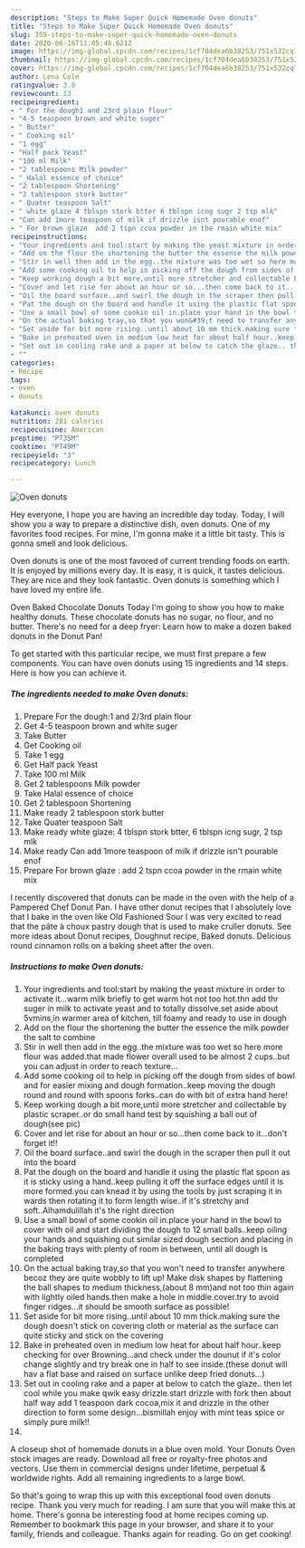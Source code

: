 ```yaml
---
description: "Steps to Make Super Quick Homemade Oven donuts"
title: "Steps to Make Super Quick Homemade Oven donuts"
slug: 359-steps-to-make-super-quick-homemade-oven-donuts
date: 2020-06-16T11:05:48.621Z
image: https://img-global.cpcdn.com/recipes/1cf704dea6b38253/751x532cq70/oven-donuts-recipe-main-photo.jpg
thumbnail: https://img-global.cpcdn.com/recipes/1cf704dea6b38253/751x532cq70/oven-donuts-recipe-main-photo.jpg
cover: https://img-global.cpcdn.com/recipes/1cf704dea6b38253/751x532cq70/oven-donuts-recipe-main-photo.jpg
author: Lena Cole
ratingvalue: 3.8
reviewcount: 13
recipeingredient:
- " For the dough1 and 23rd plain flour"
- "4-5 teaspoon brown and white suger"
- " Butter"
- " Cooking oil"
- "1 egg"
- "Half pack Yeast"
- "100 ml Milk"
- "2 tablespoons Milk powder"
- " Halal essence of choice"
- "2 tablespoon Shortening"
- "2 tablespoon stork butter"
- " Quater teaspoon Salt"
- " white glaze 4 tblspn stork btter 6 tblspn icng sugr 2 tsp mlk"
- "Can add 1more teaspoon of milk if drizzle isnt pourable enof"
- " For brown glaze  add 2 tspn ccoa powder in the rmain white mix"
recipeinstructions:
- "Your ingredients and tool:start by making the yeast mixture in order to activate it...warm milk briefly to get warm hot not too hot.thn add thr suger in milk to activate yeast and to totally dissolve.set aside about 5vmins,in warmer area of kitchen, till foamy and ready to use in dough"
- "Add on the flour the shortening the butter the essence the milk powder the salt to combine"
- "Stir in well then add in the egg..the mixture was too wet so here more flour was added.that made flower overall used to be almost 2 cups..but you can adjust in order to reach texture..."
- "Add some cooking oil to help in picking off the dough from sides of bowl and for easier mixing and dough formation..keep moving the dough round and round with spoons forks..can do with bit of extra hand here!"
- "Keep working dough a bit more,until more stretcher and collectable by plastic scraper..or do small hand test by squishing a ball out of dough(see pic)"
- "Cover and let rise for about an hour or so...then come back to it...don&#39;t forget it!!"
- "Oil the board surface..and swirl the dough in the scraper then pull it out into the board"
- "Pat the dough on the board and handle it using the plastic flat spoon as it is sticky using a hand..keep pulling it off the surface edges until it is more formed.you can knead it by using the tools by just scraping it in wards then rotating it to form length wise..if it&#39;s stretchy and soft..Alhamdulillah it&#39;s the right direction"
- "Use a small bowl of some cookin oil in.place your hand in the bowl to cover with oil and start dividing the dough to 12 small balls..keep oiling your hands and squishing out similar sized dough section and placing in the baking trays with plenty of room in between, until all dough is completed"
- "On the actual baking tray,so that you won&#39;t need to transfer anywhere becoz they are quite wobbly to lift up! Make disk shapes by flattening the ball shapes to medium thickness,(about 8 mm)and not too thin again with lightly oiled hands.then make a hole in middle.cover.try to avoid finger ridges...it should be smooth surface as possible!"
- "Set aside for bit more rising..until about 10 mm thick.making sure the dough doesn&#39;t stick on covering cloth or material as the surface can quite sticky and stick on the covering"
- "Bake in preheated oven in medium low heat for about half hour..keep checking for over Browning...and check under the dounut if it&#39;s color change slightly and try break one in half to see inside.(these donut will hav a flat base and raised on surface unlike deep fried donuts...)"
- "Set out in cooling rake and a paper at below to catch the glaze.. then let cool while you make qwik easy drizzle.start drizzle with fork then about half way add 1 teaspoon dark cocoa,mix it and drizzle in the other direction to form some design...bismillah enjoy with mint teas spice or simply pure milk!!"
- ""
categories:
- Recipe
tags:
- oven
- donuts

katakunci: oven donuts 
nutrition: 281 calories
recipecuisine: American
preptime: "PT35M"
cooktime: "PT49M"
recipeyield: "3"
recipecategory: Lunch

---
```



![Oven donuts](https://img-global.cpcdn.com/recipes/1cf704dea6b38253/751x532cq70/oven-donuts-recipe-main-photo.jpg)

Hey everyone, I hope you are having an incredible day today. Today, I will show you a way to prepare a distinctive dish, oven donuts. One of my favorites food recipes. For mine, I'm gonna make it a little bit tasty. This is gonna smell and look delicious.

Oven donuts is one of the most favored of current trending foods on earth. It is enjoyed by millions every day. It is easy, it is quick, it tastes delicious. They are nice and they look fantastic. Oven donuts is something which I have loved my entire life.

Oven Baked Chocolate Donuts Today I&#39;m going to show you how to make healthy donuts. These chocolate donuts has no sugar, no flour, and no butter. There&#39;s no need for a deep fryer: Learn how to make a dozen baked donuts in the Donut Pan!


To get started with this particular recipe, we must first prepare a few components. You can have oven donuts using 15 ingredients and 14 steps. Here is how you can achieve it.

<!--inarticleads1-->

##### The ingredients needed to make Oven donuts:

1. Prepare  For the dough:1 and 2/3rd plain flour
1. Get 4-5 teaspoon brown and white suger
1. Take  Butter
1. Get  Cooking oil
1. Take 1 egg
1. Get Half pack Yeast
1. Take 100 ml Milk
1. Get 2 tablespoons Milk powder
1. Take  Halal essence of choice
1. Get 2 tablespoon Shortening
1. Make ready 2 tablespoon stork butter
1. Take  Quater teaspoon Salt
1. Make ready  white glaze: 4 tblspn stork btter, 6 tblspn icng sugr, 2 tsp mlk
1. Make ready Can add 1more teaspoon of milk if drizzle isn&#39;t pourable enof
1. Prepare  For brown glaze : add 2 tspn ccoa powder in the rmain white mix


I recently discovered that donuts can be made in the oven with the help of a Pampered Chef Donut Pan. I have other donut recipes that I absolutely love that I bake in the oven like Old Fashioned Sour I was very excited to read that the pâte à choux pastry dough that is used to make cruller donuts. See more ideas about Donut recipes, Doughnut recipe, Baked donuts. Delicious round cinnamon rolls on a baking sheet after the oven. 

<!--inarticleads2-->

##### Instructions to make Oven donuts:

1. Your ingredients and tool:start by making the yeast mixture in order to activate it...warm milk briefly to get warm hot not too hot.thn add thr suger in milk to activate yeast and to totally dissolve.set aside about 5vmins,in warmer area of kitchen, till foamy and ready to use in dough
1. Add on the flour the shortening the butter the essence the milk powder the salt to combine
1. Stir in well then add in the egg..the mixture was too wet so here more flour was added.that made flower overall used to be almost 2 cups..but you can adjust in order to reach texture...
1. Add some cooking oil to help in picking off the dough from sides of bowl and for easier mixing and dough formation..keep moving the dough round and round with spoons forks..can do with bit of extra hand here!
1. Keep working dough a bit more,until more stretcher and collectable by plastic scraper..or do small hand test by squishing a ball out of dough(see pic)
1. Cover and let rise for about an hour or so...then come back to it...don&#39;t forget it!!
1. Oil the board surface..and swirl the dough in the scraper then pull it out into the board
1. Pat the dough on the board and handle it using the plastic flat spoon as it is sticky using a hand..keep pulling it off the surface edges until it is more formed.you can knead it by using the tools by just scraping it in wards then rotating it to form length wise..if it&#39;s stretchy and soft..Alhamdulillah it&#39;s the right direction
1. Use a small bowl of some cookin oil in.place your hand in the bowl to cover with oil and start dividing the dough to 12 small balls..keep oiling your hands and squishing out similar sized dough section and placing in the baking trays with plenty of room in between, until all dough is completed
1. On the actual baking tray,so that you won&#39;t need to transfer anywhere becoz they are quite wobbly to lift up! Make disk shapes by flattening the ball shapes to medium thickness,(about 8 mm)and not too thin again with lightly oiled hands.then make a hole in middle.cover.try to avoid finger ridges...it should be smooth surface as possible!
1. Set aside for bit more rising..until about 10 mm thick.making sure the dough doesn&#39;t stick on covering cloth or material as the surface can quite sticky and stick on the covering
1. Bake in preheated oven in medium low heat for about half hour..keep checking for over Browning...and check under the dounut if it&#39;s color change slightly and try break one in half to see inside.(these donut will hav a flat base and raised on surface unlike deep fried donuts...)
1. Set out in cooling rake and a paper at below to catch the glaze.. then let cool while you make qwik easy drizzle.start drizzle with fork then about half way add 1 teaspoon dark cocoa,mix it and drizzle in the other direction to form some design...bismillah enjoy with mint teas spice or simply pure milk!!
1. 


A closeup shot of homemade donuts in a blue oven mold. Your Donuts Oven stock images are ready. Download all free or royalty-free photos and vectors. Use them in commercial designs under lifetime, perpetual &amp; worldwide rights. Add all remaining ingredients to a large bowl. 

So that's going to wrap this up with this exceptional food oven donuts recipe. Thank you very much for reading. I am sure that you will make this at home. There's gonna be interesting food at home recipes coming up. Remember to bookmark this page in your browser, and share it to your family, friends and colleague. Thanks again for reading. Go on get cooking!
